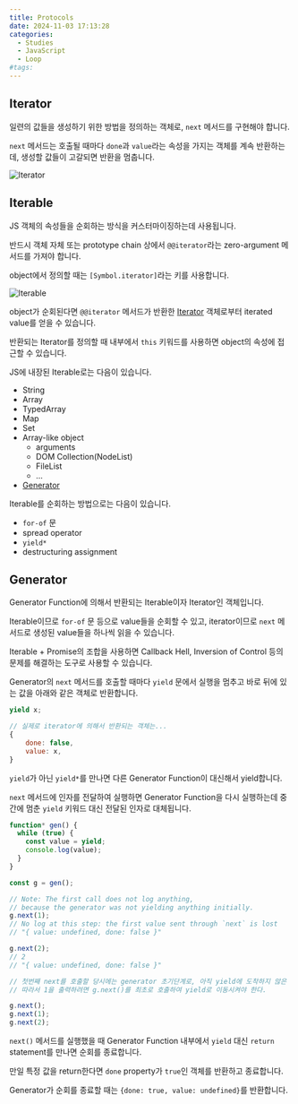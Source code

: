 ```yaml
---
title: Protocols
date: 2024-11-03 17:13:28
categories:
  - Studies
  - JavaScript
  - Loop
#tags:
---
```

## Iterator

일련의 값들을 생성하기 위한 방법을 정의하는 객체로, `next` 메서드를 구현해야 합니다.

`next` 메서드는 호출될 때마다 `done`과 `value`라는 속성을 가지는 객체를 계속 반환하는데, 생성할 값들이 고갈되면 반환을 멈춥니다.

![Iterator](/images/iterator.png)

## Iterable

JS 객체의 속성들을 순회하는 방식을 커스터마이징하는데 사용됩니다.

반드시 객체 자체 또는 prototype chain 상에서 `@@iterator`라는 zero-argument 메서드를 가져야 합니다.

object에서 정의할 때는 `[Symbol.iterator]`라는 키를 사용합니다.

![Iterable](/images/iterable.png)

object가 순회된다면 `@@iterator` 메서드가 반환한 [Iterator](#Iterator) 객체로부터 iterated value를 얻을 수 있습니다.

반환되는 Iterator를 정의할 때 내부에서 `this` 키워드를 사용하면 object의 속성에 접근할 수 있습니다.

JS에 내장된 Iterable로는 다음이 있습니다.

- String
- Array
- TypedArray
- Map
- Set
- Array-like object
    - arguments
    - DOM Collection(NodeList)
    - FileList
    - …
- [Generator](#Generator)

Iterable를 순회하는 방법으로는 다음이 있습니다.

- `for-of` 문
- spread operator
- `yield*`
- destructuring assignment

## Generator

Generator Function에 의해서 반환되는 Iterable이자 Iterator인 객체입니다.

Iterable이므로 `for-of` 문 등으로 value들을 순회할 수 있고, iterator이므로 `next` 메서드로 생성된 value들을 하나씩 읽을 수 있습니다.

Iterable + Promise의 조합을 사용하면 Callback Hell, Inversion of Control 등의 문제를 해결하는 도구로 사용할 수 있습니다.

Generator의 `next` 메서드를 호출할 때마다 `yield` 문에서 실행을 멈추고 바로 뒤에 있는 값을 아래와 같은 객체로 반환합니다.

```js
yield x;

// 실제로 iterator에 의해서 반환되는 객체는...
{
	done: false,
	value: x,
}
```

`yield`가 아닌 `yield*`를 만나면 다른 Generator Function이 대신해서 yield합니다.

`next` 메서드에 인자를 전달하여 실행하면 Generator Function을 다시 실행하는데 중간에 멈춘 `yield` 키워드 대신 전달된 인자로 대체됩니다.

```js
function* gen() {
  while (true) {
    const value = yield;
    console.log(value);
  }
}

const g = gen();

// Note: The first call does not log anything,
// because the generator was not yielding anything initially.
g.next(1);
// No log at this step: the first value sent through `next` is lost
// "{ value: undefined, done: false }"

g.next(2);
// 2
// "{ value: undefined, done: false }"
```

```js
// 첫번째 next를 호출할 당시에는 generator 초기단계로, 아직 yield에 도착하지 않은 상태이다.
// 따라서 1을 출력하려면 g.next()를 최초로 호출하여 yield로 이동시켜야 한다.

g.next();
g.next(1);
g.next(2);
```

`next()` 메서드를 실행했을 때 Generator Function 내부에서 `yield` 대신 `return` statement를 만나면 순회를 종료합니다.

만일 특정 값을 return한다면 `done` property가 `true`인 객체를 반환하고 종료합니다.

Generator가 순회를 종료할 때는 `{done: true, value: undefined}`를 반환합니다.
